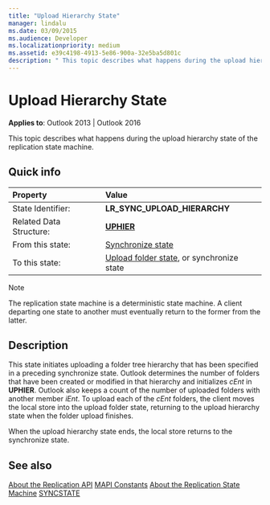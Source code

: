 ```yaml
---
title: "Upload Hierarchy State"
manager: lindalu
ms.date: 03/09/2015
ms.audience: Developer
ms.localizationpriority: medium
ms.assetid: e39c4198-4913-5e86-900a-32e5ba5d801c
description: " This topic describes what happens during the upload hierarchy state of the replication state machine." 
---
```


# Upload Hierarchy State

**Applies to**: Outlook 2013 | Outlook 2016
  
 This topic describes what happens during the upload hierarchy state of the replication state machine.
  
## Quick info

|Property |Value |
|:-----|:-----|
|State Identifier:  <br/> |**LR_SYNC_UPLOAD_HIERARCHY** <br/> |
|Related Data Structure:  <br/> |**[UPHIER](uphier.md)** <br/> |
|From this state:  <br/> |[Synchronize state](synchronize-state.md) <br/> |
|To this state:  <br/> |[Upload folder state](upload-folder-state.md), or synchronize state  <br/> |

> [!NOTE]
> The replication state machine is a deterministic state machine. A client departing one state to another must eventually return to the former from the latter.
  
## Description

This state initiates uploading a folder tree hierarchy that has been specified in a preceding synchronize state. Outlook determines the number of folders that have been created or modified in that hierarchy and initializes *cEnt* in **UPHIER**. Outlook also keeps a count of the number of uploaded folders with another member *iEnt*. To upload each of the *cEnt* folders, the client moves the local store into the upload folder state, returning to the upload hierarchy state when the folder upload finishes.
  
When the upload hierarchy state ends, the local store returns to the synchronize state.
  
## See also

[About the Replication API](about-the-replication-api.md)
[MAPI Constants](mapi-constants.md)
[About the Replication State Machine](about-the-replication-state-machine.md)
[SYNCSTATE](syncstate.md)
